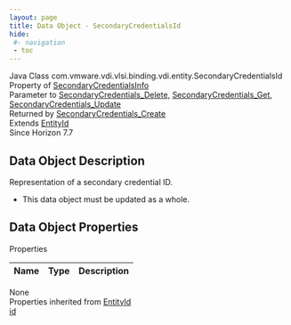 ```yaml
---
layout: page
title: Data Object - SecondaryCredentialsId
hide:
 #- navigation
 - toc
---
```


  
  
  



Java Class
    com.vmware.vdi.vlsi.binding.vdi.entity.SecondaryCredentialsId  
Property of
     [SecondaryCredentialsInfo](vdi.users.SecondaryCredentials.SecondaryCredentialsInfo.md#field_detail)  
Parameter to
     [SecondaryCredentials_Delete](vdi.users.SecondaryCredentials.md#delete), [SecondaryCredentials_Get](vdi.users.SecondaryCredentials.md#get), [SecondaryCredentials_Update](vdi.users.SecondaryCredentials.md#update)  
Returned by
     [SecondaryCredentials_Create](vdi.users.SecondaryCredentials.md#create)  
Extends
     [EntityId](vdi.EntityId.md)  
Since 
    Horizon 7.7

## Data Object Description 

Representation of a secondary credential ID. 

  * This data object must be updated as a whole.



## Data Object Properties

Properties

Name |  Type |  Description   
---|---|---  
None  
Properties inherited from [EntityId](vdi.EntityId.md)  
[id](vdi.EntityId.md#id)  
  
  

  
  

